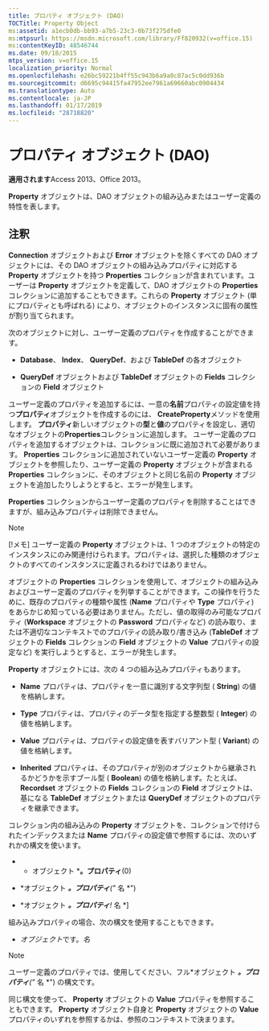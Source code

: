 ```yaml
---
title: プロパティ オブジェクト (DAO)
TOCTitle: Property Object
ms:assetid: a1ecb0db-bb93-a7b5-23c3-0b73f275dfe0
ms:mtpsurl: https://msdn.microsoft.com/library/Ff820932(v=office.15)
ms:contentKeyID: 48546744
ms.date: 09/18/2015
mtps_version: v=office.15
localization_priority: Normal
ms.openlocfilehash: e26bc59221b4ff55c943b6a9a0c87ac5c0dd936b
ms.sourcegitcommit: d6695c94415fa47952ee7961a69660abc0904434
ms.translationtype: Auto
ms.contentlocale: ja-JP
ms.lasthandoff: 01/17/2019
ms.locfileid: "28718820"
---
```

# <a name="property-object-dao"></a>プロパティ オブジェクト (DAO)

**適用されます**Access 2013、Office 2013。

**Property** オブジェクトは、DAO オブジェクトの組み込みまたはユーザー定義の特性を表します。

## <a name="remarks"></a>注釈

**Connection** オブジェクトおよび **Error** オブジェクトを除くすべての DAO オブジェクトには、その DAO オブジェクトの組み込みプロパティに対応する **Property** オブジェクトを持つ **Properties** コレクションが含まれています。ユーザーは **Property** オブジェクトを定義して、DAO オブジェクトの **Properties** コレクションに追加することもできます。これらの **Property** オブジェクト (単にプロパティとも呼ばれる) により、オブジェクトのインスタンスに固有の属性が割り当てられます。

次のオブジェクトに対し、ユーザー定義のプロパティを作成することができます。

- **Database**、 **Index**、 **QueryDef**、および **TableDef** の各オブジェクト

- **QueryDef** オブジェクトおよび **TableDef** オブジェクトの **Fields** コレクションの **Field** オブジェクト

ユーザー定義のプロパティを追加するには、一意の**名前**プロパティの設定値を持つ**プロパティ**オブジェクトを作成するのには、 **CreateProperty**メソッドを使用します。 **プロパティ**新しいオブジェクトの**型**と**値**のプロパティを設定し、適切なオブジェクトの**Properties**コレクションに追加します。 ユーザー定義のプロパティを追加するオブジェクトは、コレクションに既に追加されて必要があります。 **Properties** コレクションに追加されていないユーザー定義の **Property** オブジェクトを参照したり、ユーザー定義の **Property** オブジェクトが含まれる **Properties** コレクションに、そのオブジェクトと同じ名前の **Property** オブジェクトを追加したりしようとすると、エラーが発生します。

**Properties** コレクションからユーザー定義のプロパティを削除することはできますが、組み込みプロパティは削除できません。

> [!NOTE]
> [!メモ] ユーザー定義の **Property** オブジェクトは、1 つのオブジェクトの特定のインスタンスにのみ関連付けられます。プロパティは、選択した種類のオブジェクトのすべてのインスタンスに定義されるわけではありません。

オブジェクトの **Properties** コレクションを使用して、オブジェクトの組み込みおよびユーザー定義のプロパティを列挙することができます。この操作を行うために、既存のプロパティの種類や属性 (**Name** プロパティや **Type** プロパティ) をあらかじめ知っている必要はありません。ただし、値の取得のみ可能なプロパティ (**Workspace** オブジェクトの **Password** プロパティなど) の読み取り、または不適切なコンテキストでのプロパティの読み取り/書き込み (**TableDef** オブジェクトの **Fields** コレクションの **Field** オブジェクトの **Value** プロパティの設定など) を実行しようとすると、エラーが発生します。

**Property** オブジェクトには、次の 4 つの組み込みプロパティもあります。

- **Name** プロパティは、プロパティを一意に識別する文字列型 ( **String**) の値を格納します。

- **Type** プロパティは、プロパティのデータ型を指定する整数型 ( **Integer**) の値を格納します。

- **Value** プロパティは、プロパティの設定値を表すバリアント型 ( **Variant**) の値を格納します。

- **Inherited** プロパティは、そのプロパティが別のオブジェクトから継承されるかどうかを示すブール型 ( **Boolean**) の値を格納します。たとえば、 **Recordset** オブジェクトの **Fields** コレクションの **Field** オブジェクトは、基になる **TableDef** オブジェクトまたは **QueryDef** オブジェクトのプロパティを継承できます。

コレクション内の組み込みの **Property** オブジェクトを、コレクションで付けられたインデックスまたは **Name** プロパティの設定値で参照するには、次のいずれかの構文を使います。

- * オブジェクト ***。プロパティ**(0)

- *オブジェクト ***。プロパティ**("* 名 *")

- *オブジェクト ***。プロパティ**\!* 名 *\]

組み込みプロパティの場合、次の構文を使用することもできます。

- *オブジェクト*です。*名*

> [!NOTE]
> ユーザー定義のプロパティでは、使用してください、フル*オブジェクト ***。プロパティ**("* 名 *") の構文です。

同じ構文を使って、 **Property** オブジェクトの **Value** プロパティを参照することもできます。 **Property** オブジェクト自身と **Property** オブジェクトの **Value** プロパティのいずれを参照するかは、参照のコンテキストで決まります。

